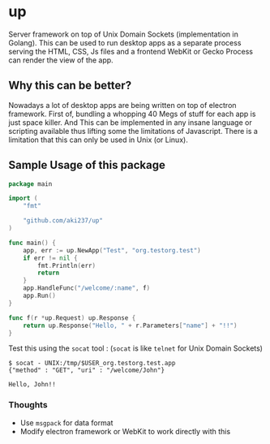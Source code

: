 # up

Server framework on top of Unix Domain Sockets (implementation in Golang).
This can be used to run desktop apps as a separate process serving the HTML, 
CSS, Js files and a frontend WebKit or Gecko Process can render the view of the app.

## Why this can be better?

Nowadays a lot of desktop apps are being written on top of electron framework. First of, 
bundling a whopping 40 Megs of stuff for each app is just space killer. And This can be implemented in any
insane language or scripting available thus lifting some the limitations of Javascript. There is a limitation 
that this can only be used in Unix (or Linux).


## Sample Usage of this package

```go
package main

import (
	"fmt"

	"github.com/aki237/up"
)

func main() {
	app, err := up.NewApp("Test", "org.testorg.test")
	if err != nil {
		fmt.Println(err)
		return
	}
	app.HandleFunc("/welcome/:name", f)
	app.Run()
}

func f(r *up.Request) up.Response {
	return up.Response("Hello, " + r.Parameters["name"] + "!!")
}
```

Test this using the `socat` tool : (`socat` is like `telnet` for Unix Domain Sockets)

```shell
$ socat - UNIX:/tmp/$USER_org.testorg.test.app
{"method" : "GET", "uri" : "/welcome/John"}

Hello, John!!
```

### Thoughts

+ Use `msgpack` for data format
+ Modify electron framework or WebKit to work directly with this
